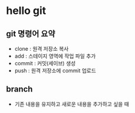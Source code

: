 
# hello git
## git 명령어 요약

- clone : 원격 저장소 복사
- add : 스테이지 영역에 작업 파일 추가
- commit : 커밋(세이브) 생성
- push : 원격 저장소에 commit 업로드


## branch

- 기존 내용을 유지하고 새로운 내용을 추가하고 싶을 때